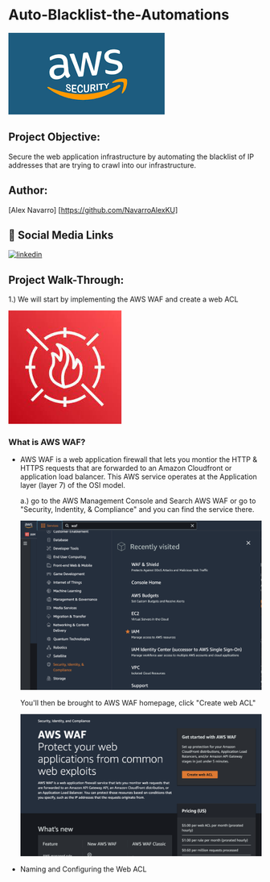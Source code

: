 # Auto-Blacklist-the-Automations

![ScreenShot](https://github.com/NavarroAlexKU/Auto-Blacklist-the-Automatons/blob/main/AWS%20Security%20Logo.png)

## Project Objective:
Secure the web application infrastructure by automating the blacklist of IP addresses that are trying to crawl into our infrastructure. 

## Author:
[Alex Navarro]
[https://github.com/NavarroAlexKU]

## 🔗 Social Media Links
[![linkedin](https://img.shields.io/badge/linkedin-0A66C2?style=for-the-badge&logo=linkedin&logoColor=white)](https://www.linkedin.com/in/alexnavarro2/)

## Project Walk-Through:

1.) We will start by implementing the AWS WAF and create a web ACL

![ScreenShot](https://github.com/NavarroAlexKU/Auto-Blacklist-the-Automatons/blob/main/AWS%20WAF.jpeg)

### What is AWS WAF?
* AWS WAF is a web application firewall that lets you montior the HTTP & HTTPS requests that are forwarded to an Amazon Cloudfront or application load balancer. This AWS service operates at the Application layer (layer 7) of the OSI model.

    a.) go to the AWS Management Console and Search AWS WAF or go to "Security, Indentity, & Compliance" and you can find the service there.

    ![ScreenShot](https://github.com/NavarroAlexKU/Auto-Blacklist-the-Automatons/blob/main/Screenshot%202022-11-19%20at%2012.07.11%20PM.png)

    You'll then be brought to AWS WAF homepage, click "Create web ACL"

    ![ScreenShot](https://github.com/NavarroAlexKU/Auto-Blacklist-the-Automatons/blob/main/Screenshot%202022-11-19%20at%201.25.47%20PM.png)

* Naming and Configuring the Web ACL